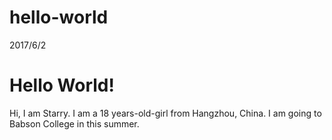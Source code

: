 # hello-world
2017/6/2

<!DOCTYPE html>
<html>
<head>
<title>My coding Journal</title>
<body>
<h1>Hello World!</h1>
<p> Hi, I am Starry. I am a 18 years-old-girl from Hangzhou, China. I am going to Babson College in this summer. </p>
</body>

</head>

</html>
